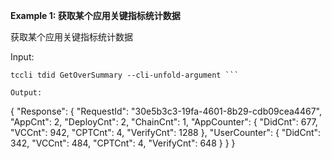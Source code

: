 **Example 1: 获取某个应用关键指标统计数据**

获取某个应用关键指标统计数据

Input: 

```
tccli tdid GetOverSummary --cli-unfold-argument ```

Output: 
```
{
    "Response": {
        "RequestId": "30e5b3c3-19fa-4601-8b29-cdb09cea4467",
        "AppCnt": 2,
        "DeployCnt": 2,
        "ChainCnt": 1,
        "AppCounter": {
            "DidCnt": 677,
            "VCCnt": 942,
            "CPTCnt": 4,
            "VerifyCnt": 1288
        },
        "UserCounter": {
            "DidCnt": 342,
            "VCCnt": 484,
            "CPTCnt": 4,
            "VerifyCnt": 648
        }
    }
}
```


